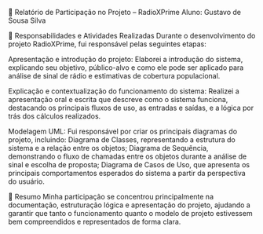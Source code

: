 📄 Relatório de Participação no Projeto – RadioXPrime
Aluno: Gustavo de Sousa Silva

🧠 Responsabilidades e Atividades Realizadas
Durante o desenvolvimento do projeto RadioXPrime, fui responsável pelas seguintes etapas:

Apresentação e introdução do projeto:
Elaborei a introdução do sistema, explicando seu objetivo, público-alvo e como ele pode ser aplicado para análise de sinal de rádio e estimativas de cobertura populacional.

Explicação e contextualização do funcionamento do sistema:
Realizei a apresentação oral e escrita que descreve como o sistema funciona, destacando os principais fluxos de uso, as entradas e saídas, e a lógica por trás dos cálculos realizados.

Modelagem UML:
Fui responsável por criar os principais diagramas do projeto, incluindo:
Diagrama de Classes, representando a estrutura do sistema e a relação entre os objetos;
Diagrama de Sequência, demonstrando o fluxo de chamadas entre os objetos durante a análise de sinal e escolha de proposta;
Diagrama de Casos de Uso, que apresenta os principais comportamentos esperados do sistema a partir da perspectiva do usuário.

💼 Resumo
Minha participação se concentrou principalmente na documentação, estruturação lógica e apresentação do projeto, ajudando a 
garantir que tanto o funcionamento quanto o modelo de projeto estivessem bem compreendidos e representados de forma clara.
